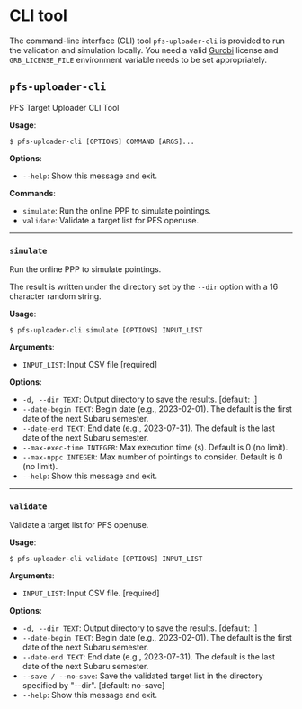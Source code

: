 # CLI tool

The command-line interface (CLI) tool `pfs-uploader-cli` is provided to run the validation and simulation locally.
You need a valid [Gurobi](https://www.gurobi.com/) license and `GRB_LICENSE_FILE` environment variable needs to be set appropriately.

## `pfs-uploader-cli`

PFS Target Uploader CLI Tool

**Usage**:

```console
$ pfs-uploader-cli [OPTIONS] COMMAND [ARGS]...
```

**Options**:

* `--help`: Show this message and exit.

**Commands**:

* `simulate`: Run the online PPP to simulate pointings.
* `validate`: Validate a target list for PFS openuse.

---

### `simulate`

Run the online PPP to simulate pointings.

The result is written under the directory set by the `--dir` option with a 16 character random string.

**Usage**:

```console
$ pfs-uploader-cli simulate [OPTIONS] INPUT_LIST
```

**Arguments**:

* `INPUT_LIST`: Input CSV file  [required]

**Options**:

* `-d, --dir TEXT`: Output directory to save the results.  [default: .]
* `--date-begin TEXT`: Begin date (e.g., 2023-02-01). The default is the first date of the next Subaru semester.
* `--date-end TEXT`: End date (e.g., 2023-07-31). The default is the last date of the next Subaru semester.
* `--max-exec-time INTEGER`: Max execution time (s). Default is 0 (no limit).
* `--max-nppc INTEGER`: Max number of pointings to consider. Default is 0 (no limit).
* `--help`: Show this message and exit.

---

### `validate`

Validate a target list for PFS openuse.

**Usage**:

```console
$ pfs-uploader-cli validate [OPTIONS] INPUT_LIST
```

**Arguments**:

* `INPUT_LIST`: Input CSV file.  [required]

**Options**:

* `-d, --dir TEXT`: Output directory to save the results.  [default: .]
* `--date-begin TEXT`: Begin date (e.g., 2023-02-01). The default is the first date of the next Subaru semester.
* `--date-end TEXT`: End date (e.g., 2023-07-31). The default is the last date of the next Subaru semester.
* `--save / --no-save`: Save the validated target list in the directory specified by "--dir".  [default: no-save]
* `--help`: Show this message and exit.


